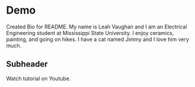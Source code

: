 # Demo
Created Bio for README.
My name is Leah Vaughan and I am an Electrical Engineering student at Mississippi State University. I enjoy ceramics, painting, and going on hikes. I have a cat named Jimmy and I love him very much.

## Subheader

Watch tutorial on Youtube.